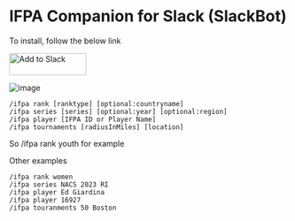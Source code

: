 # IFPA Companion for Slack (SlackBot)

To install, follow the below link

<a href="https://slack.com/oauth/v2/authorize?client_id=319353117255.5262396443776&scope=app_mentions:read,channels:history,chat:write,commands&user_scope="><img alt="Add to Slack" height="40" width="139" src="https://platform.slack-edge.com/img/add_to_slack.png" srcSet="https://platform.slack-edge.com/img/add_to_slack.png 1x, https://platform.slack-edge.com/img/add_to_slack@2x.png 2x" /></a>

![image](https://github.com/edgiardina/IFPACompanionSlack/assets/3627193/e0c3c3fd-65f3-45f5-9ad9-d0d8c4ced785)
```
/ifpa rank [ranktype] [optional:countryname]
/ifpa series [series] [optional:year] [optional:region]
/ifpa player [IFPA ID or Player Name]
/ifpa tournaments [radiusInMiles] [location]
```
So /ifpa rank youth for example

Other examples
```
/ifpa rank women
/ifpa series NACS 2023 RI
/ifpa player Ed Giardina
/ifpa player 16927
/ifpa touranments 50 Boston
```
